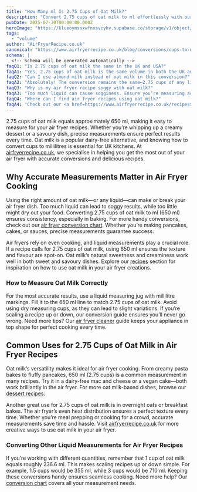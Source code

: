```yaml
---
title: "How Many ml Is 2.75 Cups of Oat Milk?"
description: "Convert 2.75 cups of oat milk to ml effortlessly with our simple guide—perfect for air fryer recipes and precise baking measurements."
pubDate: 2025-07-30T00:00:00.000Z
heroImage: "https://klueoymssxwfnxsvcyhv.supabase.co/storage/v1/object/public/Shmucket/how-many-ml-is-2-75-cups-of-oat-milk.webp"
tags:
  - "volume"
author: "AirFryerRecipe.co.uk"
canonical: "https://www.airfryerrecipe.co.uk/blog/conversions/cups-to-ml/how-many-ml-is-2-75-cups-of-oat-milk"
schema: |
  <!-- Schema will be generated automatically -->
faqQ1: "Is 2.75 cups of oat milk the same in the UK and USA?"
faqA1: "Yes, 2.75 cups of oat milk is the same volume in both the UK and USA. However, cup sizes can vary slightly in other countries, so always double-check if using an international recipe. For UK-specific conversions, our guide ensures accuracy."
faqQ2: "Can I use almond milk instead of oat milk in this conversion?"
faqA2: "Absolutely! The conversion remains the same—2.75 cups of any liquid (almond milk, soy milk, etc.) equals roughly 650 ml. Just note that different milks may alter the recipe’s taste and texture slightly."
faqQ3: "Why is my air fryer recipe soggy with oat milk?"
faqA3: "Too much liquid can cause sogginess. Ensure you’re measuring accurately—650 ml for 2.75 cups of oat milk. Also, avoid overcrowding the air fryer basket to allow proper airflow and even cooking."
faqQ4: "Where can I find air fryer recipes using oat milk?"
faqA4: "Check out our <a href=https://www.airfryerrecipe.co.uk/recipes>recipes section</a> for oat milk-based dishes. From breakfast bakes to desserts, we’ve got plenty of ideas to make the most of your air fryer."
---
```

<p>2.75 cups of oat milk equals approximately 650 ml, making it easy to measure for your air fryer recipes. Whether you’re whipping up a creamy dessert or a savoury dish, precise measurements ensure perfect results every time. Oat milk is a popular dairy-free alternative, and knowing how to convert cups to millilitres is essential for UK kitchens. At <a href=https://www.airfryerrecipe.co.uk>airfryerrecipe.co.uk</a>, we specialise in helping you get the most out of your air fryer with accurate conversions and delicious recipes.</p>

<h2>Why Accurate Measurements Matter in Air Fryer Cooking</h2>  
<p>Using the right amount of oat milk—or any liquid—can make or break your air fryer dish. Too much liquid can lead to soggy results, while too little might dry out your food. Converting 2.75 cups of oat milk to ml (650 ml) ensures consistency, especially in baking. For more handy conversions, check out our <a href=https://www.airfryerrecipe.co.uk/air-fryer-conversion-chart>air fryer conversion chart</a>. Whether you’re making pancakes, cakes, or sauces, precise measurements guarantee success.</p>  

<p>Air fryers rely on even cooking, and liquid measurements play a crucial role. If a recipe calls for 2.75 cups of oat milk, using 650 ml ensures the texture and flavour are spot-on. Oat milk’s natural sweetness and creaminess work well in both sweet and savoury dishes. Explore our <a href=https://www.airfryerrecipe.co.uk/recipes>recipes</a> section for inspiration on how to use oat milk in your air fryer creations.</p>  

<h3>How to Measure Oat Milk Correctly</h3>  
<p>For the most accurate results, use a liquid measuring jug with millilitre markings. Fill it to the 650 ml line to match 2.75 cups of oat milk. Avoid using dry measuring cups, as they can lead to slight variations. If you’re scaling a recipe up or down, our conversion guide ensures you’ll never go wrong. Need more tips? Our <a href=https://www.airfryerrecipe.co.uk/air-fryer-cleaner>air fryer cleaner</a> guide keeps your appliance in top shape for perfect cooking every time.</p>  

<h2>Common Uses for 2.75 Cups of Oat Milk in Air Fryer Recipes</h2>  
<p>Oat milk’s versatility makes it ideal for air fryer cooking. From creamy pasta bakes to fluffy pancakes, 650 ml (2.75 cups) is a common measurement in many recipes. Try it in a dairy-free mac and cheese or a vegan cake—both work brilliantly in the air fryer. For more oat milk-based dishes, browse our <a href=https://www.airfryerrecipe.co.uk/recipe-category/dessert>dessert recipes</a>.</p>  

<p>Another great use for 2.75 cups of oat milk is in overnight oats or breakfast bakes. The air fryer’s even heat distribution ensures a perfect texture every time. Whether you’re meal prepping or cooking for a crowd, accurate measurements save time and hassle. Visit <a href=https://www.airfryerrecipe.co.uk>airfryerrecipe.co.uk</a> for more creative ways to use oat milk in your air fryer.</p>  

<h3>Converting Other Liquid Measurements for Air Fryer Recipes</h3>  
<p>If you’re working with different quantities, remember that 1 cup of oat milk equals roughly 236.6 ml. This makes scaling recipes up or down simple. For example, 1.5 cups would be 355 ml, while 3 cups would be 710 ml. Keeping these conversions handy ensures seamless cooking. Need more help? Our <a href=https://www.airfryerrecipe.co.uk/air-fryer-conversion-chart>conversion chart</a> covers all your measurement needs.</p>
